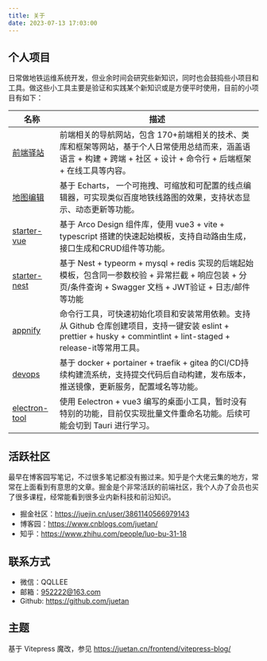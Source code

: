 ```yaml
---
title: 关于
date: 2023-07-13 17:03:00
---
```


## 个人项目

日常做地铁运维系统开发，但业余时间会研究些新知识，同时也会鼓捣些小项目和工具。做这些小工具主要是验证和实践某个新知识或是方便平时使用，目前的小项目有如下：

| 名称                                                         | 描述                                                               |
| ------------------------------------------------------------ | ------------------------------------------------------------------ |
| [前端驿站](https://juetan.github.io/nav)                     | 前端相关的导航网站，包含 170+前端相关的技术、类库和框架等网站，基于个人日常使用总结而来，涵盖语语言 + 构建 + 跨端 + 社区 + 设计 + 命令行 + 后端框架 + 在线工具等内容。                |
| [地图编辑](https://juetan.github.io/mapeditor)             | 基于 Echarts， 一个可拖拽、可缩放和可配置的线点编辑器，可实现类似百度地铁线路图的效果，支持状态显示、动态更新等功能。                   |
| [starter-vue](https://appnify.github.io/starter-vue/#/login) | 基于 Arco Design 组件库，使用 vue3 + vite + typescript 搭建的快速起始模板，支持自动路由生成，接口生成和CRUD组件等功能。 |
| [starter-nest](https://github.com/appnify/starter-nest) | 基于 Nest + typeorm + mysql + redis 实现的后端起始模板，包含同一参数校验 + 异常拦截 + 响应包装 + 分页/条件查询 + Swagger 文档 + JWT验证 + 日志/邮件等功能
| [appnify](https://github.com/appnify/appnify)                | 命令行工具，可快速初始化项目和安装常用依赖。支持从 Github 仓库创建项目，支持一键安装 eslint + prettier + husky + commintlint + lint-staged + release-it等常用工具。                        |
| [devops](https://github.com/juetan/devops-practice)          | 基于 docker + portainer + traefik + gitea 的CI/CD持续构建流系统，支持提交代码后自动构建，发布版本，推送镜像，更新服务，配置域名等功能。     |
| [electron-tool](https://github.com/juetan/electron-tool)     | 使用 Eelectron + vue3 编写的桌面小工具，暂时没有特别的功能，目前仅实现批量文件重命名功能。后续可能会切到 Tauri 进行学习。                             |

## 活跃社区

最早在博客园写笔记，不过很多笔记都没有搬过来。知乎是个大佬云集的地方，常常在上面看到有意思的文章。掘金是个非常活跃的前端社区，我个人办了会员也买了很多课程，经常能看到很多业内新科技和前沿知识。

- 掘金社区：https://juejin.cn/user/3861140566979143
- 博客园：https://www.cnblogs.com/juetan/
- 知乎：https://www.zhihu.com/people/luo-bu-31-18

## 联系方式

- 微信：QQLLEE
- 邮箱：952222@163.com
- Github: https://github.com/juetan

## 主题

基于 Vitepress 魔改，参见 https://juetan.cn/frontend/vitepress-blog/